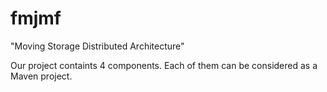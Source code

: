 # fmjmf
"Moving Storage Distributed Architecture" 

Our project containts 4 components. Each of them can be considered as a Maven project.
